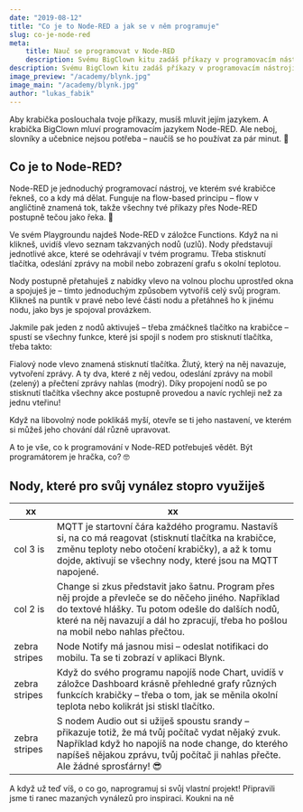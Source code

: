 ```yaml
---
date: "2019-08-12"
title: "Co je to Node-RED a jak se v něm programuje"
slug: co-je-node-red
meta:
    title: Nauč se programovat v Node-RED
    description: Svému BigClown kitu zadáš příkazy v programovacím nástroji Node-RED. Ten je úžasně intuitivní a pracovat se v něm naučíš za pár minut. Přesvědč se sám.
description: Svému BigClown kitu zadáš příkazy v programovacím nástroji Node-RED. Ten je úžasně intuitivní a pracovat se v něm naučíš za pár minut. Přesvědč se sám.
image_preview: "/academy/blynk.jpg"
image_main: "/academy/blynk.jpg"
author: "lukas_fabik"
---
```


Aby krabička poslouchala tvoje příkazy, musíš mluvit jejím jazykem. A krabička BigClown mluví programovacím jazykem Node-RED. Ale neboj, slovníky a učebnice nejsou potřeba – naučíš se ho používat za pár minut. 💪


## Co je to Node-RED?
Node-RED je jednoduchý programovací nástroj, ve kterém své krabičce řekneš, co a kdy má dělat. Funguje na flow-based principu – flow v angličtině znamená tok, takže všechny tvé příkazy přes Node-RED postupně tečou jako řeka. 🌊

Ve svém Playgroundu najdeš Node-RED v záložce Functions. Když na ni klikneš, uvidíš vlevo seznam takzvaných nodů (uzlů). Nody představují jednotlivé akce, které se odehrávají v tvém programu. Třeba stisknutí tlačítka, odeslání zprávy na mobil nebo zobrazení grafu s okolní teplotou.

Nody postupně přetahuješ z nabídky vlevo na volnou plochu uprostřed okna a spojuješ je – tímto jednoduchým způsobem vytvoříš celý svůj program. Klikneš na puntík v pravé nebo levé části nodu a přetáhneš ho k jinému nodu, jako bys je spojoval provázkem.

Jakmile pak jeden z nodů aktivuješ – třeba zmáčkneš tlačítko na krabičce – spustí se všechny funkce, které jsi spojil s nodem pro stisknutí tlačítka, třeba takto:

Fialový node vlevo znamená stisknutí tlačítka. Žlutý, který na něj navazuje, vytvoření zprávy. A ty dva, které z něj vedou, odeslání zprávy na mobil (zelený) a přečtení zprávy nahlas (modrý). Díky propojení nodů se po stisknutí tlačítka všechny akce postupně provedou a navíc rychleji než za jednu vteřinu!

Když na libovolný node poklikáš myší, otevře se ti jeho nastavení, ve kterém si můžeš jeho chování dál různě upravovat.

A to je vše, co k programování v Node-RED potřebuješ vědět. Být programátorem je hračka, co? 🤓


## Nody, které pro svůj vynález stopro využiješ

|   xx     |     xx      |
| ------------- |-------------|
| col 3 is      | MQTT je startovní čára každého programu. Nastavíš si, na co má reagovat (stisknutí tlačítka na krabičce, změnu teploty nebo otočení krabičky), a až k tomu dojde, aktivují se všechny nody, které jsou na MQTT napojené. |
| col 2 is      | Change si zkus představit jako šatnu. Program přes něj projde a převleče se do něčeho jiného. Například do textové hlášky. Tu potom odešle do dalších nodů, které na něj navazují a dál ho zpracují, třeba ho pošlou na mobil nebo nahlas přečtou.     |
| zebra stripes | Node Notify má jasnou misi – odeslat notifikaci do mobilu. Ta se ti zobrazí v aplikaci Blynk. |
| zebra stripes | Když do svého programu napojíš node Chart, uvidíš v záložce Dashboard krásně přehledné grafy různých funkcích krabičky – třeba o tom, jak se měnila okolní teplota nebo kolikrát jsi stiskl tlačítko. |
| zebra stripes | S nodem Audio out si užiješ spoustu srandy – přikazuje totiž, že má tvůj počítač vydat nějaký zvuk. Například když ho napojíš na node change, do kterého napíšeš nějakou zprávu, tvůj počítač ji nahlas přečte. Ale žádné sprosťárny! 😎 |

A když už teď víš, o co go, naprogramuj si svůj vlastní projekt! Připravili jsme ti ranec mazaných vynálezů pro inspiraci.
Koukni na ně
